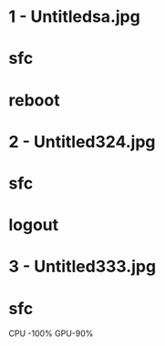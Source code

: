 # 1 - Untitledsa.jpg
# sfc 
# reboot
# 2 - Untitled324.jpg
# sfc
# logout
# 3 - Untitled333.jpg
# sfc

CPU -100% GPU-90%
